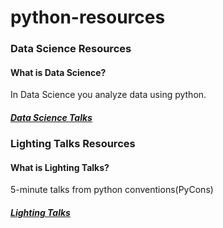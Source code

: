 # python-resources

### Data Science Resources
#### What is Data Science?
In Data Science you analyze data using python. 
##### [Data Science Talks](https://github.com/mangafas/python-resources/blob/master/Data-Science/talks.md)

### Lighting Talks Resources
#### What is Lighting Talks?
5-minute talks from python conventions(PyCons)
##### [Lighting Talks](https://github.com/mangafas/python-resources/blob/master/Lighting-Talks/talks.md)
